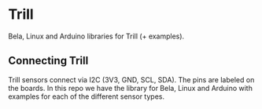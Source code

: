 # Trill

Bela, Linux and Arduino libraries for Trill (+ examples).

## Connecting Trill

Trill sensors connect via I2C (3V3, GND, SCL, SDA). The pins are labeled on the boards. In this repo we have the library for Bela, Linux and Arduino with examples for each of the different sensor types.
